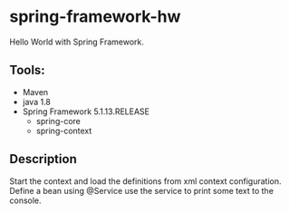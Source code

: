 # spring-framework-hw

Hello World with Spring Framework.

## Tools:
* Maven 
* java 1.8
* Spring Framework 5.1.13.RELEASE
	* spring-core
	* spring-context

## Description
Start the context and load the definitions from xml context configuration.
Define a bean using @Service
use the service to print some text to the console.
